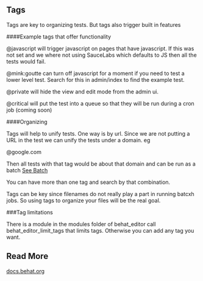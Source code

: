 ## Tags

Tags are key to organizing tests. But tags also trigger built in features

####Example tags that offer functionality

@javascript will trigger javascript on pages that have javascript. If this was not set and we where not using SauceLabs which defaults to JS then all the tests would fail.

@mink:goutte can turn off javascript for a moment if you need to test a lower level test. Search for this in admin/index to find the example test.

@private will hide the view and edit mode from the admin ui.

@critical will put the test into a queue so that they will be run during a cron job (coming soon)

####Organizing

Tags will help to unify tests. One way is by url. Since we are not putting a URL in the test we can unify the tests under a domain. eg

@google.com

Then all tests with that tag would be about that domain and can be run as a batch [See Batch](batch.html)

You can have more than one tag and search by that combination.

Tags can be key since filenames do not really play a part in running batcxh jobs. So using tags to organize your files will be the real goal.

###Tag limitations

There is a module in the modules folder of behat_editor call behat_editor_limit_tags that limits tags. Otherwise you can add any tag you want.




## Read More

[docs.behat.org](http://docs.behat.org/guides/1.gherkin.html#tags)


